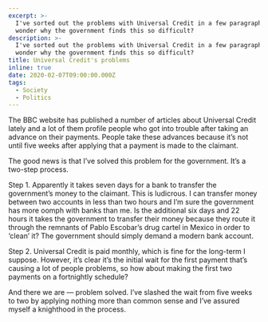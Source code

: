 ```yaml
---
excerpt: >-
  I've sorted out the problems with Universal Credit in a few paragraphs. I
  wonder why the government finds this so difficult?
description: >-
  I've sorted out the problems with Universal Credit in a few paragraphs. I
  wonder why the government finds this so difficult?
title: Universal Credit's problems
inline: true
date: 2020-02-07T09:00:00.000Z
tags:
  - Society
  - Politics
---
```

The BBC website has published a number of articles about Universal Credit lately and a lot of them profile people who got into trouble after taking an advance on their payments. People take these advances because it’s not until five weeks after applying that a payment is made to the claimant.

The good news is that I’ve solved this problem for the government. It’s a two-step process.

Step 1. Apparently it takes seven days for a bank to transfer the government’s money to the claimant. This is ludicrous. I can transfer money between two accounts in less than two hours and I’m sure the government has more oomph with banks than me. Is the additional six days and 22 hours it takes the government to transfer their money because they route it through the remnants of Pablo Escobar’s drug cartel in Mexico in order to ‘clean’ it? The government should simply demand a modern bank account.

Step 2. Universal Credit is paid monthly, which is fine for the long-term I suppose. However, it’s clear it’s the initial wait for the first payment that’s causing a lot of people problems, so how about making the first two payments on a fortnightly schedule?

And there we are — problem solved. I’ve slashed the wait from five weeks to two by applying nothing more than common sense and I’ve assured myself a knighthood in the process.

